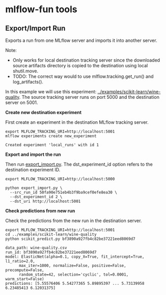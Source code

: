 # mlflow-fun tools


## Export/Import Run

Exports a run from one MLflow server and imports it into another server.

Note: 
 * Only works for local destination tracking server since the downloaded source artifacts directory is copied to the destination using local shutil.move. 
 * TODO: The correct way would to use mlflow.tracking.get_run() and log_artifacts().

In this example we will use this experiment: [../examples/scikit-learn/wine-quality](../examples/scikit-learn/wine-quality). The source tracking server runs on port 5000 and the destination server on 5001.

**Create new destination experiment**

First create an experiment in the destination MLflow tracking server.
```
export MLFLOW_TRACKING_URI=http://localhost:5001
mlflow experiments create new_experiment

Created experiment 'local_runs' with id 1
```

**Export and import the run**

Then run [export_import.py](export_import.py). The dst_experiment_id option refers to the destination experiment ID.
```
export MLFLOW_TRACKING_URI=http://localhost:5000

python export_import.py \
  --src_run_id 50fa90e751eb4b3f9ba9cef0efe8ea30 \
  --dst_experiment_id 2 \
  --dst_uri http://localhost:5001
```

**Check predictions from new run**

Check the predictions from the new run in the destination server.

```
export MLFLOW_TRACKING_URI=http://localhost:5001
cd ../examples/scikit-learn/wine-quality
python scikit_predict.py bf3890a927fb4c82be37221eed8069d7

data_path: wine-quality.csv
run_id: bf3890a927fb4c82be37221eed8069d7
model: ElasticNet(alpha=0.1, copy_X=True, fit_intercept=True, l1_ratio=2.0,
      max_iter=1000, normalize=False, positive=False, precompute=False,
      random_state=42, selection='cyclic', tol=0.0001, warm_start=False)
predictions: [5.55576406 5.54277365 5.89895397 ... 5.73139958 6.23485413 6.12031375]
```
